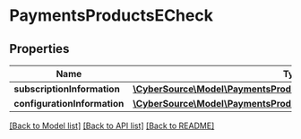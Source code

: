 # PaymentsProductsECheck

## Properties
Name | Type | Description | Notes
------------ | ------------- | ------------- | -------------
**subscriptionInformation** | [**\CyberSource\Model\PaymentsProductsECheckSubscriptionInformation**](PaymentsProductsECheckSubscriptionInformation.md) |  | [optional] 
**configurationInformation** | [**\CyberSource\Model\PaymentsProductsECheckConfigurationInformation**](PaymentsProductsECheckConfigurationInformation.md) |  | [optional] 

[[Back to Model list]](../README.md#documentation-for-models) [[Back to API list]](../README.md#documentation-for-api-endpoints) [[Back to README]](../README.md)


